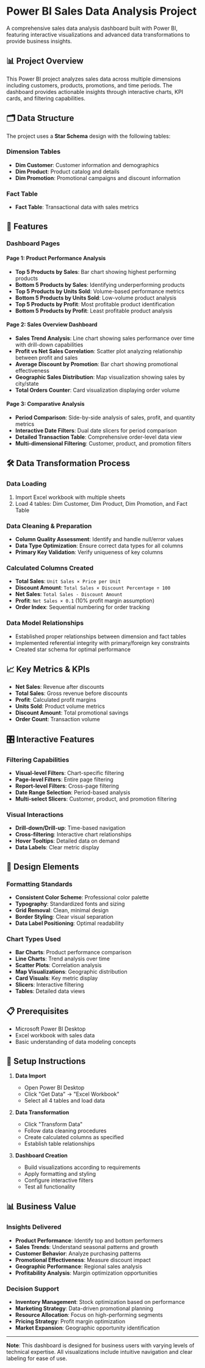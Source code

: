 # Power BI Sales Data Analysis Project

A comprehensive sales data analysis dashboard built with Power BI, featuring interactive visualizations and advanced data transformations to provide business insights.

## 📊 Project Overview

This Power BI project analyzes sales data across multiple dimensions including customers, products, promotions, and time periods. The dashboard provides actionable insights through interactive charts, KPI cards, and filtering capabilities.

## 🗂️ Data Structure

The project uses a **Star Schema** design with the following tables:

### Dimension Tables
- **Dim Customer**: Customer information and demographics
- **Dim Product**: Product catalog and details  
- **Dim Promotion**: Promotional campaigns and discount information

### Fact Table
- **Fact Table**: Transactional data with sales metrics

## 🚀 Features

### Dashboard Pages

#### Page 1: Product Performance Analysis
- **Top 5 Products by Sales**: Bar chart showing highest performing products
- **Bottom 5 Products by Sales**: Identifying underperforming products
- **Top 5 Products by Units Sold**: Volume-based performance metrics
- **Bottom 5 Products by Units Sold**: Low-volume product analysis
- **Top 5 Products by Profit**: Most profitable product identification
- **Bottom 5 Products by Profit**: Least profitable product analysis

#### Page 2: Sales Overview Dashboard
- **Sales Trend Analysis**: Line chart showing sales performance over time with drill-down capabilities
- **Profit vs Net Sales Correlation**: Scatter plot analyzing relationship between profit and sales
- **Average Discount by Promotion**: Bar chart showing promotional effectiveness
- **Geographic Sales Distribution**: Map visualization showing sales by city/state
- **Total Orders Counter**: Card visualization displaying order volume

#### Page 3: Comparative Analysis
- **Period Comparison**: Side-by-side analysis of sales, profit, and quantity metrics
- **Interactive Date Filters**: Dual date slicers for period comparison
- **Detailed Transaction Table**: Comprehensive order-level data view
- **Multi-dimensional Filtering**: Customer, product, and promotion filters

## 🛠️ Data Transformation Process

### Data Loading
1. Import Excel workbook with multiple sheets
2. Load 4 tables: Dim Customer, Dim Product, Dim Promotion, and Fact Table

### Data Cleaning & Preparation
- **Column Quality Assessment**: Identify and handle null/error values
- **Data Type Optimization**: Ensure correct data types for all columns
- **Primary Key Validation**: Verify uniqueness of key columns

### Calculated Columns Created
- **Total Sales**: `Unit Sales × Price per Unit`
- **Discount Amount**: `Total Sales × Discount Percentage ÷ 100`
- **Net Sales**: `Total Sales - Discount Amount`
- **Profit**: `Net Sales × 0.1` (10% profit margin assumption)
- **Order Index**: Sequential numbering for order tracking

### Data Model Relationships
- Established proper relationships between dimension and fact tables
- Implemented referential integrity with primary/foreign key constraints
- Created star schema for optimal performance

## 📈 Key Metrics & KPIs

- **Net Sales**: Revenue after discounts
- **Total Sales**: Gross revenue before discounts
- **Profit**: Calculated profit margins
- **Units Sold**: Product volume metrics
- **Discount Amount**: Total promotional savings
- **Order Count**: Transaction volume

## 🎛️ Interactive Features

### Filtering Capabilities
- **Visual-level Filters**: Chart-specific filtering
- **Page-level Filters**: Entire page filtering
- **Report-level Filters**: Cross-page filtering
- **Date Range Selection**: Period-based analysis
- **Multi-select Slicers**: Customer, product, and promotion filtering

### Visual Interactions
- **Drill-down/Drill-up**: Time-based navigation
- **Cross-filtering**: Interactive chart relationships
- **Hover Tooltips**: Detailed data on demand
- **Data Labels**: Clear metric display

## 🎨 Design Elements

### Formatting Standards
- **Consistent Color Scheme**: Professional color palette
- **Typography**: Standardized fonts and sizing
- **Grid Removal**: Clean, minimal design
- **Border Styling**: Clear visual separation
- **Data Label Positioning**: Optimal readability

### Chart Types Used
- **Bar Charts**: Product performance comparison
- **Line Charts**: Trend analysis over time
- **Scatter Plots**: Correlation analysis
- **Map Visualizations**: Geographic distribution
- **Card Visuals**: Key metric display
- **Slicers**: Interactive filtering
- **Tables**: Detailed data views

## 📋 Prerequisites

- Microsoft Power BI Desktop
- Excel workbook with sales data
- Basic understanding of data modeling concepts

## 🔧 Setup Instructions

1. **Data Import**
   - Open Power BI Desktop
   - Click "Get Data" → "Excel Workbook"
   - Select all 4 tables and load data

2. **Data Transformation**
   - Click "Transform Data"
   - Follow data cleaning procedures
   - Create calculated columns as specified
   - Establish table relationships

3. **Dashboard Creation**
   - Build visualizations according to requirements
   - Apply formatting and styling
   - Configure interactive filters
   - Test all functionality

## 📊 Business Value

### Insights Delivered
- **Product Performance**: Identify top and bottom performers
- **Sales Trends**: Understand seasonal patterns and growth
- **Customer Behavior**: Analyze purchasing patterns
- **Promotional Effectiveness**: Measure discount impact
- **Geographic Performance**: Regional sales analysis
- **Profitability Analysis**: Margin optimization opportunities

### Decision Support
- **Inventory Management**: Stock optimization based on performance
- **Marketing Strategy**: Data-driven promotional planning
- **Resource Allocation**: Focus on high-performing segments
- **Pricing Strategy**: Profit margin optimization
- **Market Expansion**: Geographic opportunity identification

---

**Note**: This dashboard is designed for business users with varying levels of technical expertise. All visualizations include intuitive navigation and clear labeling for ease of use.

